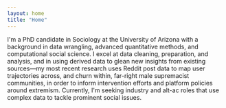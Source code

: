 ```yaml
---
layout: home
title: "Home"
---
```

  

    
I'm a PhD candidate in Sociology at the University of Arizona with a background in data wrangling, advanced quantitative methods, and computational social science. I excel at data cleaning, preparation, and analysis, and in using derived data to glean new insights from existing sources—my most recent research uses Reddit post data to map user trajectories across, and churn within, far-right male supremacist communities, in order to inform intervention efforts and platform policies around extremism. Currently, I'm seeking industry and alt-ac roles that use complex data to tackle prominent social issues. 


